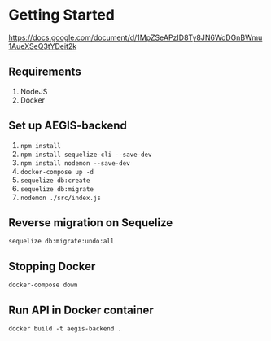 # Getting Started
https://docs.google.com/document/d/1MpZSeAPzID8Ty8JN6WoDGnBWmu1AueXSeQ3tYDeit2k

## Requirements
1. NodeJS
2. Docker 

## Set up AEGIS-backend
1. `npm install`
2. `npm install sequelize-cli --save-dev`
3. `npm install nodemon --save-dev`
4. `docker-compose up -d`
5. `sequelize db:create`
6. `sequelize db:migrate`
7. `nodemon ./src/index.js`

## Reverse migration on Sequelize

`sequelize db:migrate:undo:all`

## Stopping Docker

`docker-compose down`
## Run API in Docker container

`docker build -t aegis-backend .`